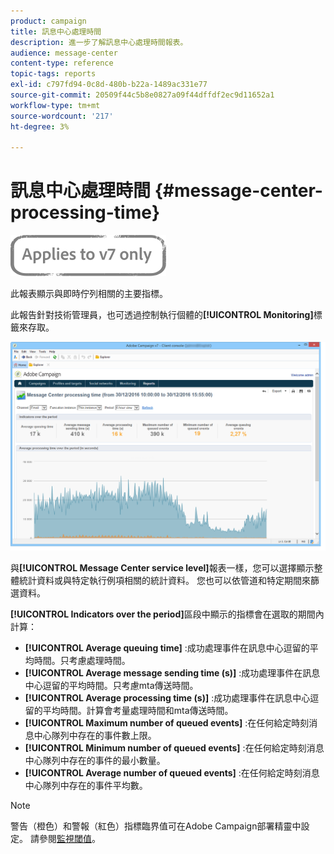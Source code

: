 ```yaml
---
product: campaign
title: 訊息中心處理時間
description: 進一步了解訊息中心處理時間報表。
audience: message-center
content-type: reference
topic-tags: reports
exl-id: c797fd94-0c8d-480b-b22a-1489ac331e77
source-git-commit: 20509f44c5b8e0827a09f44dffdf2ec9d11652a1
workflow-type: tm+mt
source-wordcount: '217'
ht-degree: 3%

---
```


# 訊息中心處理時間 {#message-center-processing-time}

![](../../assets/v7-only.svg)

此報表顯示與即時佇列相關的主要指標。

此報告針對技術管理員，也可透過控制執行個體的&#x200B;**[!UICONTROL Monitoring]**&#x200B;標籤來存取。

![](assets/mc_reports_2.png)

與&#x200B;**[!UICONTROL Message Center service level]**&#x200B;報表一樣，您可以選擇顯示整體統計資料或與特定執行例項相關的統計資料。 您也可以依管道和特定期間來篩選資料。

**[!UICONTROL Indicators over the period]**&#x200B;區段中顯示的指標會在選取的期間內計算：

* **[!UICONTROL Average queuing time]** :成功處理事件在訊息中心逗留的平均時間。只考慮處理時間。
* **[!UICONTROL Average message sending time (s)]** :成功處理事件在訊息中心逗留的平均時間。只考慮mta傳送時間。
* **[!UICONTROL Average processing time (s)]** :成功處理事件在訊息中心逗留的平均時間。計算會考量處理時間和mta傳送時間。
* **[!UICONTROL Maximum number of queued events]** :在任何給定時刻消息中心隊列中存在的事件數上限。
* **[!UICONTROL Minimum number of queued events]** :在任何給定時刻消息中心隊列中存在的事件的最小數量。
* **[!UICONTROL Average number of queued events]** :在任何給定時刻消息中心隊列中存在的事件平均數。

>[!NOTE]
>
>警告（橙色）和警報（紅色）指標臨界值可在Adobe Campaign部署精靈中設定。 請參閱[監視閾值](../../message-center/using/additional-configurations.md#monitoring-thresholds)。
